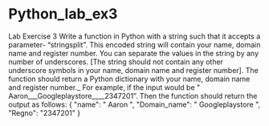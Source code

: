 # Python_lab_ex3
Lab Exercise 3
Write a function in Python with a string such that it accepts a parameter- “stringsplit”. This encoded string will contain your name, domain name and register number. You can separate the values in the string by any number of underscores. [The string should not contain any other underscore symbols in your name, domain name and register number]. The function should return a Python dictionary with your name, domain name and register number._
For example, if the input would be " Aaron___Googleplaystore____2347201”. Then the function should return the output as follows:
{ "name": " Aaron ",
"Domain_name": " Googleplaystore ",
"Regno": "2347201" }
